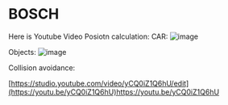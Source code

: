 # BOSCH
Here is Youtube Video 
Posiotn calculation:
CAR:
![image](https://github.com/shoaib-intro/BOSCH/assets/56737996/b7ac715f-7a6e-459d-af4c-57a2f95a8f65)

Objects:
![image](https://github.com/shoaib-intro/BOSCH/assets/56737996/8356a2a5-1249-4737-bde1-aff22ede5101)

Collision avoidance:



[https://studio.youtube.com/video/yCQ0iZ1Q6hU/edit](https://youtu.be/yCQ0iZ1Q6hU)https://youtu.be/yCQ0iZ1Q6hU
